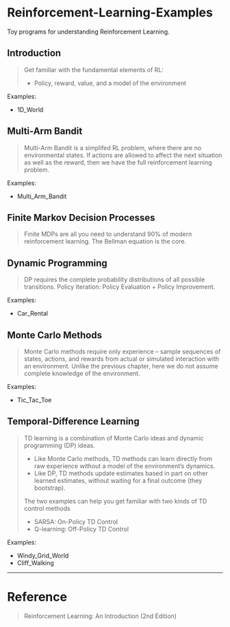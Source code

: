 # Reinforcement-Learning-Examples

Toy programs for understanding Reinforcement Learning.

## Introduction

> Get familiar with the fundamental elements of RL: 
> - Policy, reward, value, and a model of the environment

Examples: 
- 1D_World

## Multi-Arm Bandit
> Multi-Arm Bandit is a simplifed RL problem, where there are no environmental states. If actions are allowed to affect the next situation as well as the reward, then we have the full reinforcement learning problem.

Examples: 
- Multi_Arm_Bandit

## Finite Markov Decision Processes
> Finite MDPs are all you need to understand 90% of modern reinforcement learning. The Bellman equation is the core.

## Dynamic Programming
> DP requires the complete probability distributions of all possible transitions.
> Policy Iteration: Policy Evaluation + Policy Improvement.

Examples: 
- Car_Rental

## Monte Carlo Methods
> Monte Carlo methods require only experience – sample sequences of states, actions, and rewards from actual or simulated interaction with an environment. Unlike the previous chapter, here we do not assume complete knowledge of the environment.

Examples: 
- Tic_Tac_Toe

## Temporal-Difference Learning
> TD learning is a combination of Monte Carlo ideas and dynamic programming (DP) ideas.
> - Like Monte Carlo methods, TD methods can learn directly from raw experience without a model of the environment’s dynamics.
> - Like DP, TD methods update estimates based in part on other learned estimates, without waiting for a final outcome (they bootstrap).
> 
> The two examples can help you get familiar with two kinds of TD control methods
> - SARSA: On-Policy TD Control
> - Q-learning: Off-Policy TD Control

Examples: 
- Windy_Grid_World
- Cliff_Walking

---
# Reference
> Reinforcement Learning: An Introduction (2nd Edition)
